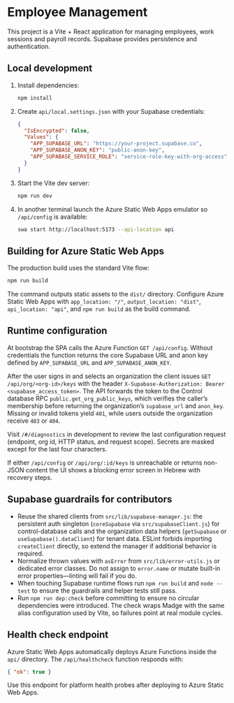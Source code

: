 # Employee Management

This project is a Vite + React application for managing employees, work sessions and payroll records. Supabase provides persistence and authentication.

## Local development

1. Install dependencies:
   ```bash
   npm install
   ```
2. Create `api/local.settings.json` with your Supabase credentials:
   ```json
   {
     "IsEncrypted": false,
     "Values": {
       "APP_SUPABASE_URL": "https://your-project.supabase.co",
       "APP_SUPABASE_ANON_KEY": "public-anon-key",
       "APP_SUPABASE_SERVICE_ROLE": "service-role-key-with-org-access"
     }
   }
   ```
3. Start the Vite dev server:
   ```bash
   npm run dev
   ```
4. In another terminal launch the Azure Static Web Apps emulator so `/api/config` is available:
   ```bash
   swa start http://localhost:5173 --api-location api
   ```

## Building for Azure Static Web Apps

The production build uses the standard Vite flow:

```bash
npm run build
```

The command outputs static assets to the `dist/` directory. Configure Azure Static Web Apps with `app_location: "/"`, `output_location: "dist"`, `api_location: "api"`, and `npm run build` as the build command.

## Runtime configuration

At bootstrap the SPA calls the Azure Function `GET /api/config`. Without credentials the function returns the core Supabase URL and anon key defined by `APP_SUPABASE_URL` and `APP_SUPABASE_ANON_KEY`.

After the user signs in and selects an organization the client issues `GET /api/org/<org-id>/keys` with the header `X-Supabase-Authorization: Bearer <supabase_access_token>`. The API forwards the token to the Control database RPC `public.get_org_public_keys`, which verifies the caller’s membership before returning the organization’s `supabase_url` and `anon_key`. Missing or invalid tokens yield `401`, while users outside the organization receive `403` or `404`.

Visit `/#/diagnostics` in development to review the last configuration request (endpoint, org id, HTTP status, and request scope). Secrets are masked except for the last four characters.

If either `/api/config` or `/api/org/:id/keys` is unreachable or returns non-JSON content the UI shows a blocking error screen in Hebrew with recovery steps.

## Supabase guardrails for contributors

- Reuse the shared clients from `src/lib/supabase-manager.js`: the persistent auth singleton (`coreSupabase` via `src/supabaseClient.js`) for control-database calls and the organization data helpers (`getSupabase` or `useSupabase().dataClient`) for tenant data. ESLint forbids importing `createClient` directly, so extend the manager if additional behavior is required.
- Normalize thrown values with `asError` from `src/lib/error-utils.js` or dedicated error classes. Do not assign to `error.name` or mutate built-in error properties—linting will fail if you do.
- When touching Supabase runtime flows run `npm run build` and `node --test` to ensure the guardrails and helper tests still pass.
- Run `npm run dep:check` before committing to ensure no circular dependencies were introduced. The check wraps Madge with the same alias configuration used by Vite, so failures point at real module cycles.

## Health check endpoint

Azure Static Web Apps automatically deploys Azure Functions inside the `api/` directory. The `/api/healthcheck` function responds with:

```json
{ "ok": true }
```

Use this endpoint for platform health probes after deploying to Azure Static Web Apps.

